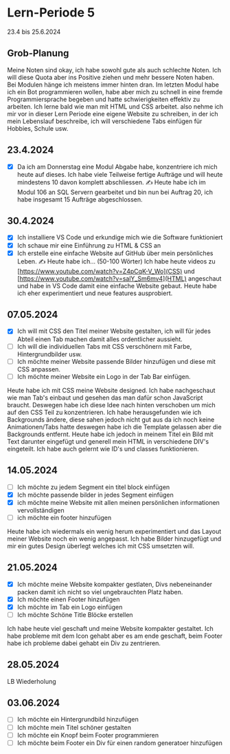 # Lern-Periode 5
23.4 bis 25.6.2024

## Grob-Planung
Meine Noten sind okay, ich habe sowohl gute als auch schlechte Noten. Ich will diese Quota aber ins Positive ziehen und mehr bessere Noten haben. Bei Modulen hänge ich meistens immer hinten dran. Im letzten Modul habe ich ein Bot programmieren wollen, habe aber mich zu schnell in eine fremde Programmiersprache begeben und hatte schwierigkeiten effektiv zu arbeiten. Ich lerne bald wie man mit HTML und CSS arbeitet. also nehme ich mir vor in dieser Lern Periode eine eigene Website zu schreiben, in der ich mein Lebenslauf beschreibe, ich will verschiedene Tabs einfügen für Hobbies, Schule usw.

## 23.4.2024
- [x] Da ich am Donnerstag eine Modul Abgabe habe, konzentriere ich mich heute auf dieses. Ich habe viele Teilweise fertige Aufträge und will heute mindestens 10 davon komplett abschliessen.
✍️ Heute habe ich im Modul 106 an SQL Servern gearbeitet und bin nun bei Auftrag 20, ich habe insgesamt 15 Aufträge abgeschlossen.

## 30.4.2024
- [x] Ich installiere VS Code und erkundige mich wie die Software funktioniert
- [x] Ich schaue mir eine Einführung zu HTML & CSS an
- [x] Ich erstelle eine einfache Website auf GitHub über mein persönliches Leben.
✍️ Heute habe ich... (50-100 Wörter)
Ich habe heute videos zu [https://www.youtube.com/watch?v=Z4pCqK-V_Wo](CSS) und [https://www.youtube.com/watch?v=salY_Sm6mv4](HTML) angeschaut und habe in VS Code damit eine einfache Website gebaut. Heute habe ich eher experimentiert und neue features ausprobiert.

## 07.05.2024
- [x] Ich will mit CSS den Titel meiner Website gestalten, ich will für jedes Abteil einen Tab machen damit alles ordentlicher aussieht.
- [ ] Ich will die individuellen Tabs mit CSS verschönern mit Farbe, Hintergrundbilder usw.
- [ ] Ich möchte meiner Website passende Bilder hinzufügen und diese mit CSS anpassen.
- [ ] Ich möchte meiner Website ein Logo in der Tab Bar einfügen.

Heute habe ich mit CSS meine Website designed. Ich habe nachgeschaut wie man Tab's einbaut und gesehen das man dafür schon JavaScript braucht. Deswegen habe ich diese Idee nach hinten verschoben um mich auf den CSS Teil zu konzentrieren. Ich habe herausgefunden wie ich Backgrounds ändere, diese sahen jedoch nicht gut aus da ich noch keine Animationen/Tabs hatte deswegen habe ich die Template gelassen aber die Backgrounds entfernt. Heute habe ich jedoch in meinem Titel ein Bild mit Text darunter eingefügt und generell mein HTML in verschiedene DIV's eingeteilt. Ich habe auch gelernt wie ID's und classes funktionieren.

## 14.05.2024
- [ ] Ich möchte zu jedem Segment ein titel block einfügen
- [x] Ich möchte passende bilder in jedes Segment einfügen
- [x] ich möchte meine Website mit allen meinen persönlichen informationen vervollständigen
- [ ] ich möchte ein footer hinzufügen

Heute habe ich wiedermals ein wenig herum experimentiert und das Layout meiner Website noch ein wenig angepasst. Ich habe Bilder hinzugefügt und mir ein gutes Design überlegt welches ich mit CSS umsetzten will.

## 21.05.2024
- [x] Ich möchte meine Website kompakter gestlaten, Divs nebeneinander packen damit ich nicht so viel ungebrauchten Platz haben.
- [x] Ich möchte einen Footer hinzufügen
- [x] Ich möchte im Tab ein Logo einfügen
- [ ] Ich möchte Schöne Title Blöcke erstellen

Ich habe heute viel geschaft und meine Website kompakter gestaltet. Ich habe probleme mit dem Icon gehabt aber es am ende geschaft, beim Footer habe ich probleme dabei gehabt ein Div zu zentrieren. 

## 28.05.2024
LB Wiederholung

## 03.06.2024
- [ ] Ich möchte ein Hintergrundbild hinzufügen
- [ ] Ich möchte mein Titel schöner gestalten
- [ ] Ich möchte ein Knopf beim Footer programmieren
- [ ] Ich möchte beim Footer ein Div für einen random generatoer hinzufügen

